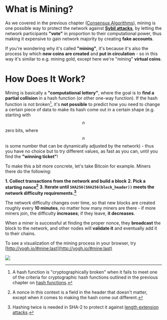 # What is Mining?

As we covered in the previous chapter ([Consensus Algorithms](/content/part-1-blockchain-networks-concepts/consensus-algorithms/overview.md)), mining is one possible way to protect the network against **[Sybil attacks](https://en.wikipedia.org/wiki/Sybil_attack)**, by letting the network participants **"vote"** in proportion to their computational power, thus making it expensive to gain network majority by creating **fake accounts**.

If you're wondering why it's called **"mining"**, it's because it's also the process by which **new coins are created** and **put in circulation** - so in this way it's similar to e.g. mining gold, except here we're "mining" **virtual coins**.

# How Does It Work?

Mining is basically a **"computational lottery"**, where the goal is to **find a partial collision** in a hash function (or other one-way function). If the hash function is not broken[^1], it's **not possible** to predict how you need to change a certain piece of data to make its hash come out in a certain shape (e.g. starting with $$n$$ zero bits, where $$n$$ is some number that can be dynamically adjusted by the network) - thus you have no choice but to try different values, as fast as you can, until you find the **"winning ticket"**!

To make this a bit more concrete, let's take Bitcoin for example. Miners there do the following:

**1. Collect transactions from the network and build a block**
**2. Pick a starting nonce[^2]**
**3. Iterate until ```SHA256(SHA256(block_header))``` meets the network difficulty requirements.[^3]**
    
The network difficulty changes over time, so that new blocks are created roughly every **10 minutes**, no matter how many miners are there - if more miners join, the difficulty **increases**; if they leave, **it decreases**.

When a miner is successful at finding the proper nonce, they **broadcast** the block to the network, and other nodes will **validate it** and eventually add it to their chains.

To see a visualization of the mining process in your browser, try [http://yogh.io/#mine:last](http://yogh.io/#mine:last)

![](/content/part-1-blockchain-networks-concepts/mining-and-mining-pools/live_miner.png)

[^1]: A hash function is "cryptographically broken" when it fails to meet one of the criteria for cryptographic hash functions outlined in the previous chapter on [hash functions](/content/part-1-blockchain-networks-concepts/blockchain-cryptography/blockchain-cryptography-overview/hash-functions.md).
[^2]: A nonce in this context is a field in the header that doesn't matter, except when it comes to making the hash come out different.
[^3]: Hashing twice is needed in SHA-2 to protect it against [length extension attacks](https://en.wikipedia.org/wiki/Length_extension_attack).